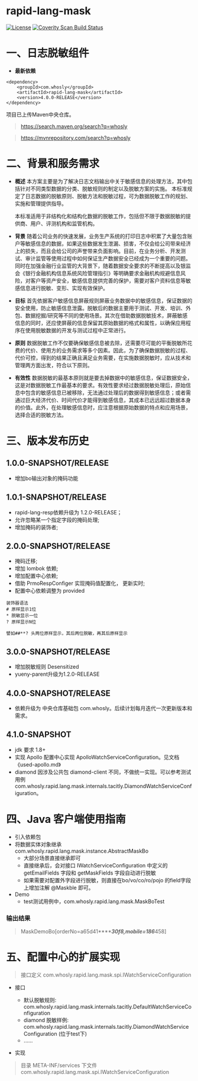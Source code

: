 ﻿rapid-lang-mask
================
[![License](https://img.shields.io/badge/License-Apache%202.0-blue.svg)](https://opensource.org/licenses/Apache-2.0)
<a href="">
  <img alt="Coverity Scan Build Status" src="https://img.shields.io/coverity/scan/8244.svg"/>
</a>


# 一、日志脱敏组件
* **最新依赖**
```
<dependency>
    <groupId>com.whosly</groupId>
    <artifactId>rapid-lang-mask</artifactId>
    <version>4.0.0-RELEASE</version>
</dependency>
```

项目已上传Maven中央仓库。
> https://search.maven.org/search?q=whosly

>https://mvnrepository.com/search?q=whosly

# 二、背景和服务需求
* **概述**
   本方案主要是为了解决日志文档输出中关于敏感信息的处理方法，其中包括针对不同类型数据的分类、脱敏规则的制定以及脱敏方案的实施。
   本标准规定了日志数据的脱敏原则、脱敏方法和脱敏过程，可为数据脱敏工作的规划、实施和管理提供指导。
   
   本标准适用于非结构化和结构化数据的脱敏工作，包括但不限于数据脱敏的提供商、用户、评测机构和监管机构。

* **背景**
   随着公司业务的快速发展，业务生产系统的打印日志中积累了大量包含账户等敏感信息的数据，如果这些数据发生泄漏、损害，不仅会给公司带来经济上的损失，而且会给公司的声誉带来负面影响。目前，在业务分析、开发测试、审计监管等使用过程中如何保证生产数据安全已经成为一个重要的问题。同时在加强金融行业监管的大背景下，随着数据安全要求的不断提高以及银监会《银行金融机构信息系统风险管理指引》等明确要求金融机构规避信息风险，对客户等资产安全，敏感信息提供完善的保护，需要对客户资料信息等敏感信息进行脱敏、变形、实现有效保护。

* **目标**
   首先依据客户敏感信息屏蔽规则屏蔽业务数据中的敏感信息，保证数据的安全使用，防止敏感信息泄露。脱敏后的数据主要用于测试、开发、培训、外包、数据挖掘/研究等不同的使用场景。其次在借助数据脱敏技术，屏蔽敏感信息的同时，还应使屏蔽的信息保留其原始数据的格式和属性，以确保应用程序在使用脱敏数据的开发与测试过程中正常进行。
   
* **原则**
   数据脱敏工作不仅要确保敏感信息被去除，还需要尽可能的平衡脱敏所花费的代价、使用方的业务需求等多个因素。因此，为了确保数据脱敏的过程、代价可控，得到的结果正确且满足业务需要，在实施数据脱敏时，应从技术和管理两方面出发，符合以下原则。
   
* **有效性**
   数据脱敏的最基本原则就是要去掉数据中的敏感信息，保证数据安全，这是对数据脱敏工作最基本的要求。有效性要求经过数据脱敏处理后，原始信息中包含的敏感信息已被移除，无法通过处理后的数据得到敏感信息；或者需通过巨大经济代价、时间代价才能得到敏感信息，其成本已远远超过数据本身的价值。此外，在处理敏感信息时，应注意根据原始数据的特点和应用场景，选择合适的脱敏方法。

# 三、版本发布历史
## 1.0.0-SNAPSHOT/RELEASE
* 增加bo输出对象的掩码功能

## 1.0.1-SNAPSHOT/RELEASE
* rapid-lang-resp依赖升级为 1.2.0-RELEASE；
* 允许忽略某一个指定字段的掩码处理;
* 增加掩码的装饰者;

## 2.0.0-SNAPSHOT/RELEASE
* 掩码迁移;
* 增加 lombok 依赖;
* 增加配置中心依赖;
* 借助 PrmoRespConfiger 实现掩码值配置化， 更新实时;
* 配置中心依赖调整为 provided

```
装饰器语法
# 原样显示1位
* 脱敏显示一位
? 原样显示N位

譬如##**? 头两位原样显示，其后两位脱敏，再其后原样显示
```

## 3.0.0-SNAPSHOT/RELEASE
* 增加脱敏规则 Desensitized
* yueny-parent升级为1.2.0-RELEASE

## 4.0.0-SNAPSHOT/RELEASE
* 依赖升级为 中央仓库基础包 com.whosly。后续计划每月迭代一次更新版本和需求。

## 4.1.0-SNAPSHOT
* jdk 要求 1.8+ 
* 实现 Apollo 配置中心实现 ApolloWatchServiceConfiguration。见文档 《used-apollo.md》
* diamond 因涉及公共包 diamond-client 不同，不做统一实现。可以参考测试用例 com.whosly.rapid.lang.mask.internals.tacitly.DiamondWatchServiceConfiguration。



# 四、Java 客户端使用指南
* 引入依赖包
* 将数据实体对象继承 com.whosly.rapid.lang.mask.instance.AbstractMaskBo
  + 大部分场景直接继承即可
  + 直接继承后，会对接口 IWatchServiceConfiguration 中定义的 getEmailFields 字段和 getMaskFields 字段自动进行脱敏
  + 如果需要对配置外字段进行脱敏，则直接在bo/vo/co/ro/pojo 的field字段上增加注解 @Maskble 即可。
* Demo
  + test测试用例中，com.whosly.rapid.lang.mask.MaskBoTest
  
### 输出结果
> MaskDemoBo[orderNo=a65d41*********30f8,mobile=186*****458]


# 五、配置中心的扩展实现
> 接口定义
> com.whosly.rapid.lang.mask.spi.IWatchServiceConfiguration

* 接口
  + 默认脱敏规则: com.whosly.rapid.lang.mask.internals.tacitly.DefaultWatchServiceConfiguration
  + diamond 脱敏样例: com.whosly.rapid.lang.mask.internals.tacitly.DiamondWatchServiceConfiguration (位于test下)
  + ......
  
* 实现
> 目录  META-INF/services 下文件 com.whosly.rapid.lang.mask.spi.IWatchServiceConfiguration
